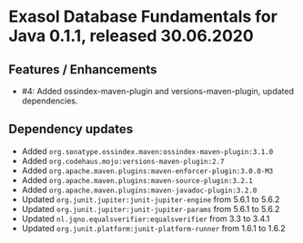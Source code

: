 # Exasol Database Fundamentals for Java 0.1.1, released 30.06.2020

## Features / Enhancements

* #4: Added ossindex-maven-plugin and versions-maven-plugin, updated dependencies.

## Dependency updates

* Added `org.sonatype.ossindex.maven:ossindex-maven-plugin:3.1.0`
* Added `org.codehaus.mojo:versions-maven-plugin:2.7`
* Added `org.apache.maven.plugins:maven-enforcer-plugin:3.0.0-M3`
* Added `org.apache.maven.plugins:maven-source-plugin:3.2.1`
* Added `org.apache.maven.plugins:maven-javadoc-plugin:3.2.0`
* Updated `org.junit.jupiter:junit-jupiter-engine` from 5.6.1 to 5.6.2
* Updated `org.junit.jupiter:junit-jupiter-params` from 5.6.1 to 5.6.2
* Updated `nl.jqno.equalsverifier:equalsverifier` from 3.3 to 3.4.1
* Updated `org.junit.platform:junit-platform-runner` from 1.6.1 to 1.6.2